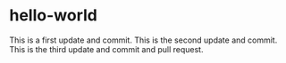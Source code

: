 # hello-world
This is a first update and commit.
This is the second update and commit.
This is the third update and commit and pull request.
